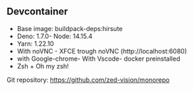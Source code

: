 ## Devcontainer

- Base image: buildpack-deps:hirsute
- Deno: 1.7.0- Node: 14.15.4
- Yarn: 1.22.10
- With noVNC - XFCE trough noVNC (http://localhost:6080)
- with Google-chrome- With Vscode- docker preinstalled
- Zsh + Oh my zsh!

Git repository: https://github.com/zed-vision/monorepo
